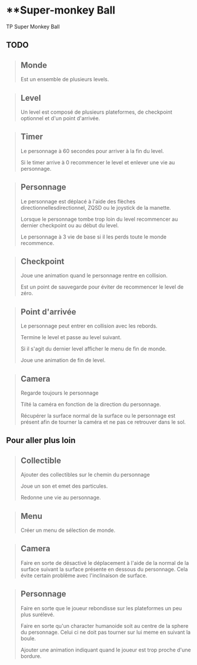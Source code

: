 # **Super-monkey Ball

TP Super Monkey Ball

## **TODO**

> ## **Monde**
> Est un ensemble de plusieurs levels.

> ## **Level**
> Un level est composé de plusieurs plateformes, de checkpoint optionnel et d'un point d'arrivée.

> ## **Timer**
> Le personnage à 60 secondes pour arriver à la fin du level.
> 
> Si le timer arrive à 0 recommencer le level et enlever une vie au personnage.

> ## **Personnage**
> Le personnage est déplacé à l'aide des flèches directionnellesdirectionnel, ZQSD ou le joystick de la manette.
>
> Lorsque le personnage tombe trop loin du level recommencer au dernier checkpoint ou au début du level.
>
> Le personnage à 3 vie de base si il les perds toute le monde recommence.

> ## **Checkpoint**
> Joue une animation quand le personnage rentre en collision.
>
> Est un point de sauvegarde pour éviter de recommencer le level de zéro.

> ## **Point d'arrivée**
> Le personnage peut entrer en collision avec les rebords.
>
> Termine le level et passe au level suivant.
>
> Si il s'agit du dernier level afficher le menu de fin de monde.
>
> Joue une animation de fin de level.

> ## **Camera**
> Regarde toujours le personnage
>
> Tilté la caméra en fonction de la direction du personnage.
>
> Récupérer la surface normal de la surface ou le personnage est présent afin de tourner la caméra et ne pas ce retrouver dans le sol.

## **Pour aller plus loin**
> ## **Collectible**
> Ajouter des collectibles sur le chemin du personnage
>
> Joue un son et emet des particules.
>
> Redonne une vie au personnage.

> ## **Menu**
> Créer un menu de sélection de monde.

> ## **Camera**
> Faire en sorte de désactivé le déplacement à l'aide de la normal de la surface suivant la surface présente en dessous du personnage. Cela évite certain problême avec l'inclinaison de surface.

> ## **Personnage**
> Faire en sorte que le joueur rebondisse sur les plateformes un peu plus surélevé.
>
> Faire en sorte qu'un character humanoide soit au centre de la sphere du personnage. Celui ci ne doit pas tourner sur lui meme en suivant la boule.
>
> Ajouter une animation indiquant quand le joueur est trop proche d'une bordure.